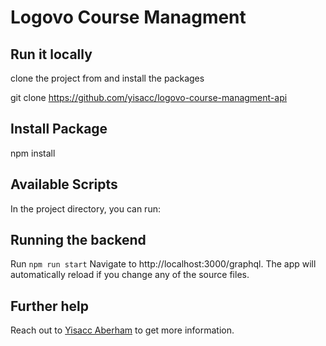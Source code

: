 # Logovo Course Managment

## Run it locally

clone the project from and install the packages

git clone https://github.com/yisacc/logovo-course-managment-api

## Install Package

npm install

## Available Scripts

In the project directory, you can run:

## Running the backend

Run `npm run start` Navigate to http://localhost:3000/graphql. The app will automatically reload if you change any of the source files.


## Further help

Reach out to [Yisacc Aberham](isaccab2019@gmail.com) to get more information.



